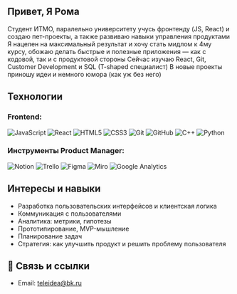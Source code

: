 ## Привет, Я Рома

Студент ИТМО, паралельно университету учусь фронтенду (JS, React) и создаю пет-проекты, а также развиваю навыки управления продуктами  
Я нацелен на максимальный результат и хочу стать мидлом к 4му курсу, обожаю делать быстрые и полезные приложения — как с кодовой, так и с продуктовой стороны
Сейчас изучаю React, Git, Customer Development и SQL  (T-shaped специалист)
В новые проекты приношу идеи и немного юмора (как уж без него)


## Технологии 
### Frontend: 
![JavaScript](https://img.shields.io/badge/-JavaScript-black?style=flat&logo=javascript)
![React](https://img.shields.io/badge/-React-black?style=flat&logo=react)
![HTML5](https://img.shields.io/badge/-HTML5-black?style=flat&logo=html5)
![CSS3](https://img.shields.io/badge/-CSS3-black?style=flat&logo=css3)
![Git](https://img.shields.io/badge/-Git-black?style=flat&logo=git)
![GitHub](https://img.shields.io/badge/-GitHub-black?style=flat&logo=github)
![C++](https://img.shields.io/badge/-C++-black?style=flat&logo=c%2B%2B)
![Python](https://img.shields.io/badge/-Python-black?style=flat&logo=python)

### Инструменты Product Manager: 
![Notion](https://img.shields.io/badge/-Notion-black?style=flat&logo=notion)
![Trello](https://img.shields.io/badge/-Trello-black?style=flat&logo=trello)
![Figma](https://img.shields.io/badge/-Figma-black?style=flat&logo=figma)
![Miro](https://img.shields.io/badge/-Miro-black?style=flat&logo=miro)
![Google Analytics](https://img.shields.io/badge/-Google%20Analytics-black?style=flat&logo=googleanalytics)


## Интересы и навыки

- Разработка пользовательских интерфейсов и клиентская логика
- Коммуникация с пользователями
- Аналитика: метрики, гипотезы
- Прототипирование, MVP-мышление
- Планирование задач
- Стратегия: как улучшить продукт и решить проблему пользователя


## 🔗 Связь и ссылки

- Email: teleidea@bk.ru
